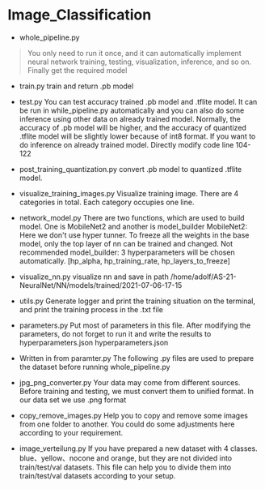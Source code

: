 # Image_Classification
* whole_pipeline.py
>You only need to run it once, and it can automatically implement neural network training, testing, visualization, inference, and so on. Finally get the required model

* train.py
      train and return .pb model

* test.py
      You can test accuracy trained .pb model and .tflite model. It can be run in while_pipeline.py automatically and you can also do some inference using other data on already trained model.
Normally, the accuracy of .pb model will be higher, and the accuracy of quantized .tflite model will be slightly lower because of int8 format.
If you want to do inference on already trained model. Directly modify code line 104-122 

* post_training_quantization.py
convert .pb model to quantized .tflite model.

* visualize_training_images.py
Visualize training image. There are 4 categories in total. Each category occupies one line.

* network_model.py
There are two functions, which are used to build model. One is MobileNet2 and another is model_builder
MobileNet2: Here we don't use hyper tunner. To freeze all the weights in the base model, only the top layer of nn can be trained and changed. Not recommended
model_builder: 3 hyperparameters will be chosen automatically. [hp_alpha, hp_training_rate, hp_layers_to_freeze]

* visualize_nn.py
visualize nn and save in path /home/adolf/AS-21-NeuralNet/NN/models/trained/2021-07-06-17-15

* utils.py
Generate logger and print the training situation on the terminal, and print the training process in the .txt file

* parameters.py
Put most of parameters in this file. After modifying the parameters, do not forget to run it and write the results to hyperparameters.json
hyperparameters.json

* Written in from paramter.py
The following .py files are used to prepare the dataset before running whole_pipeline.py

* jpg_png_converter.py
Your data may come from different sources. Before training and testing, we must convert them to unified format. In our data set we use .png format

* copy_remove_images.py
Help you to copy and remove some images from one folder to another. You could do some adjustments here according to your requirement.

* image_verteilung.py
If you have prepared a new dataset with 4 classes. blue、yellow、nocone and orange, but they are not divided into train/test/val datasets. This file can help you to divide them into train/test/val datasets according to your setup.
